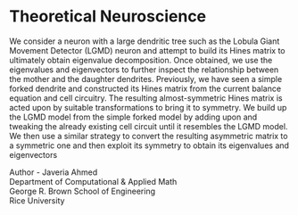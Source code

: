 # Theoretical Neuroscience

We consider a neuron with a large dendritic tree such as the Lobula Giant Movement Detector (LGMD)
neuron and attempt to build its Hines matrix to ultimately obtain eigenvalue decomposition. Once obtained,
we use the eigenvalues and eigenvectors to further inspect the relationship between the mother and the
daughter dendrites. Previously, we have seen a simple forked dendrite and constructed its Hines matrix from
the current balance equation and cell circuitry. The resulting almost-symmetric Hines matrix is acted upon
by suitable transformations to bring it to symmetry. We build up the LGMD model from the simple forked
model by adding upon and tweaking the already existing cell circuit until it resembles the LGMD model. We
then use a similar strategy to convert the resulting asymmetric matrix to a symmetric one and then exploit
its symmetry to obtain its eigenvalues and eigenvectors

Author - Javeria Ahmed <br>
Department of Computational & Applied Math <br>
George R. Brown School of Engineering <br>
Rice University
